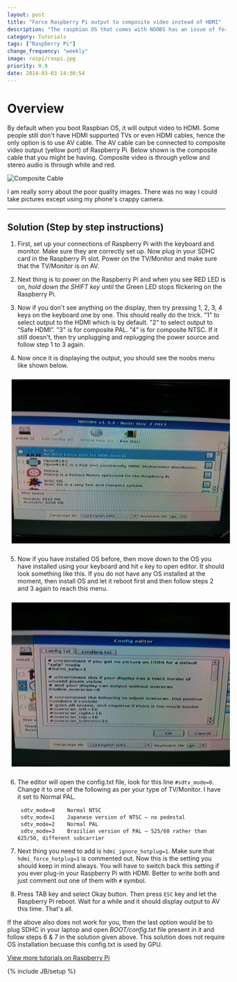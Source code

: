 ```yaml
---
layout: post
title: "Force Raspberry Pi output to composite video instead of HDMI"
description: "The raspbian OS that comes with NOOBS has an issue of forcing output to HDMI. This tutorial has a fix for it."
category: Tutorials
tags: ["Raspberry Pi"]
change_frequency: "weekly"
image: raspi/raspi.jpg
priority: 0.8
date: 2014-03-03 14:30:54
---
```


# Overview

By default when you boot Raspbian OS, it will output video to HDMI. Some people still don't have HDMI supported TVs or even HDMI cables, hence the only option is to use AV cable. The AV cable can be connected to composite video output (yellow port) of Raspberry Pi. Below shown is the composite cable that you might be having. Composite video is through yellow and stereo audio is through white and red.        

![Composite Cable](https://upload.wikimedia.org/wikipedia/commons/thumb/9/91/Composite-cables.jpg/320px-Composite-cables.jpg "Composite Cable")    


I am really sorry about the poor quality images. There was no way I could take pictures except using my phone's crappy camera.


***************************************************************************      

## Solution (Step by step instructions)

1. First, set up your connections of Raspberry Pi with the keyboard and monitor. Make sure they are correctly set up. Now plug in your SDHC card in the Raspberry Pi slot. Power on the TV/Monitor and make sure that the TV/Monitor is on AV.      

2. Next thing is to power on the Raspberry Pi and when you see RED LED is on, *hold down the SHIFT key* until the Green LED stops flickering on the Raspberry Pi.   

3. Now if you don't see anything on the display, then try pressing 1, 2, 3, 4 keys on the keyboard one by one. This should really do the trick. "1" to select output to the HDMI which is by default. "2" to select output to “Safe HDMI”. "3" is for composite PAL. "4" is for composite NTSC. If it still doesn't, then try unplugging and replugging the power source and follow step 1 to 3 again.           

4. Now once it is displaying the output, you should see the noobs menu like shown below.    
<img style="margin:10px;" src="/assets/imags/raspi/av1.jpg" title="noobs menu" alt="noobs menu" />

5. Now if you have installed OS before, then move down to the OS you have installed using your keyboard and hit `e` key to open editor. It should look something like this. If you do not have any OS installed at the moment, then install OS and let it reboot first and then follow steps 2 and 3 again to reach this menu.     
<img style="margin:10px;" src="/assets/imags/raspi/av3.jpg" title="config" alt="config" />

6. The editor will open the config.txt file, look for this line `#sdtv_mode=0`. Change it to one of the following as per your type of TV/Monitor. I have it set to Normal PAL.       

        sdtv_mode=0    Normal NTSC
        sdtv_mode=1    Japanese version of NTSC – no pedestal
        sdtv_mode=2    Normal PAL
        sdtv_mode=3    Brazilian version of PAL – 525/60 rather than 625/50, different subcarrier

7. Next thing you need to add is `hdmi_ignore_hotplug=1`. Make sure that `hdmi_force_hotplug=1` is commented out. Now this is the setting you should keep in mind always. You will have to switch back this setting if you ever plug-in your Raspberry Pi with HDMI. Better to write both and just comment out one of them with `#` symbol.      

8. Press TAB key and select Okay button. Then press `ESC` key and let the Raspberry Pi reboot. Wait for a while and it should display output to AV this time. That's all.         


If the above also does not work for you, then the last option would be to plug SDHC in your laptop and open *BOOT/config.txt* file present in it and follow steps 6 & 7 in the solution given above. This solution does not require OS installation becuase this config.txt is used by GPU.


<a href="/pages/toc-raspberrypi.html">View more tutorials on Raspberry Pi</a>

{% include JB/setup %}

